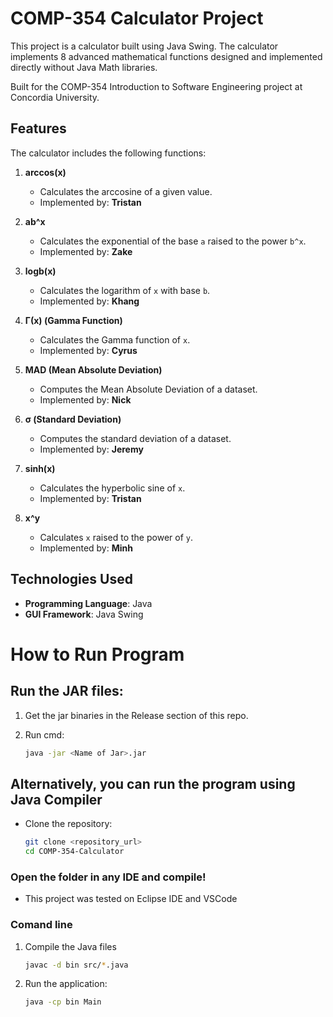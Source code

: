 # COMP-354 Calculator Project  

This project is a calculator built using Java Swing. The calculator implements 8 advanced mathematical functions designed and implemented directly without Java Math libraries.

Built for the COMP-354 Introduction to Software Engineering project at Concordia University.

## Features  

The calculator includes the following functions:  

1. **arccos(x)**  
   - Calculates the arccosine of a given value.  
   - Implemented by: **Tristan**  

2. **ab^x**  
   - Calculates the exponential of the base `a` raised to the power `b^x`.  
   - Implemented by: **Zake**  

3. **logb(x)**  
   - Calculates the logarithm of `x` with base `b`.  
   - Implemented by: **Khang**  

4. **Γ(x) (Gamma Function)**  
   - Calculates the Gamma function of `x`.  
   - Implemented by: **Cyrus**  

5. **MAD (Mean Absolute Deviation)**  
   - Computes the Mean Absolute Deviation of a dataset.  
   - Implemented by: **Nick**  

6. **σ (Standard Deviation)**  
   - Computes the standard deviation of a dataset.  
   - Implemented by: **Jeremy**  

7. **sinh(x)**  
   - Calculates the hyperbolic sine of `x`.  
   - Implemented by: **Tristan**  

8. **x^y**  
   - Calculates `x` raised to the power of `y`.  
   - Implemented by: **Minh**  

## Technologies Used  

- **Programming Language**: Java  
- **GUI Framework**: Java Swing  

# How to Run Program

## Run the JAR files:

1. Get the jar binaries in the Release section of this repo.

1. Run cmd:
    ```bash
    java -jar <Name of Jar>.jar

## Alternatively, you can run the program using Java Compiler

- Clone the repository:  
   ```bash
   git clone <repository_url>
   cd COMP-354-Calculator

### Open the folder in any IDE and compile!
- This project was tested on Eclipse IDE and VSCode

### Comand line

1. Compile the Java files
    ```bash
    javac -d bin src/*.java

2. Run the application:
    ```bash
    java -cp bin Main